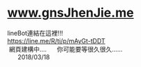 # www.gnsJhenJie.me  
lineBot連結在這裡!!!  
https://line.me/R/ti/p/mAyGt-tDDT  
  網頁建構中....  
    你可能要等很久很久......  
       2018/03/18  
